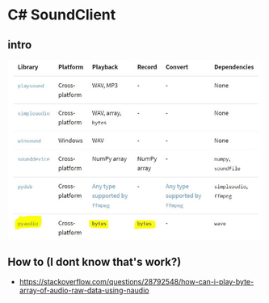 # C# SoundClient
## intro
![Diagram](src/PyaudioDataType.jpg)
## How to (I dont know that's work?)
- https://stackoverflow.com/questions/28792548/how-can-i-play-byte-array-of-audio-raw-data-using-naudio
